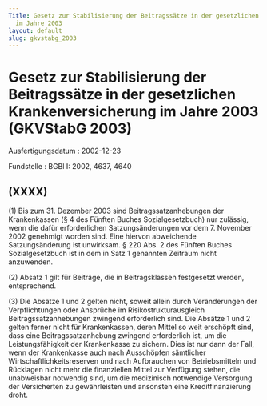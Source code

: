 ```yaml
---
Title: Gesetz zur Stabilisierung der Beitragssätze in der gesetzlichen Krankenversicherung
  im Jahre 2003
layout: default
slug: gkvstabg_2003
---
```


# Gesetz zur Stabilisierung der Beitragssätze in der gesetzlichen Krankenversicherung im Jahre 2003 (GKVStabG 2003)

Ausfertigungsdatum
:   2002-12-23

Fundstelle
:   BGBl I: 2002, 4637, 4640



## (XXXX)

(1) Bis zum 31. Dezember 2003 sind Beitragssatzanhebungen der
Krankenkassen (§ 4 des Fünften Buches Sozialgesetzbuch) nur zulässig,
wenn die dafür erforderlichen Satzungsänderungen vor dem 7. November
2002 genehmigt worden sind. Eine hiervon abweichende Satzungsänderung
ist unwirksam. § 220 Abs. 2 des Fünften Buches Sozialgesetzbuch ist in
dem in Satz 1 genannten Zeitraum nicht anzuwenden.

(2) Absatz 1 gilt für Beiträge, die in Beitragsklassen festgesetzt
werden, entsprechend.

(3) Die Absätze 1 und 2 gelten nicht, soweit allein durch
Veränderungen der Verpflichtungen oder Ansprüche im
Risikostrukturausgleich Beitragssatzanhebungen zwingend erforderlich
sind. Die Absätze 1 und 2 gelten ferner nicht für Krankenkassen, deren
Mittel so weit erschöpft sind, dass eine Beitragssatzanhebung zwingend
erforderlich ist, um die Leistungsfähigkeit der Krankenkasse zu
sichern. Dies ist nur dann der Fall, wenn der Krankenkasse auch nach
Ausschöpfen sämtlicher Wirtschaftlichkeitsreserven und nach
Aufbrauchen von Betriebsmitteln und Rücklagen nicht mehr die
finanziellen Mittel zur Verfügung stehen, die unabweisbar notwendig
sind, um die medizinisch notwendige Versorgung der Versicherten zu
gewährleisten und ansonsten eine Kreditfinanzierung droht.

